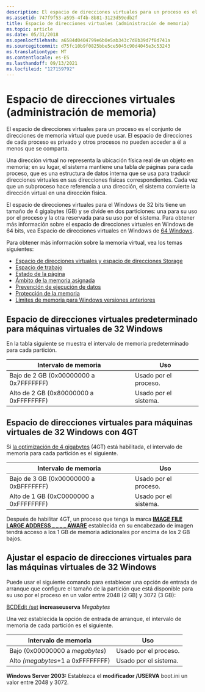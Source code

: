 ```yaml
---
description: El espacio de direcciones virtuales para un proceso es el conjunto de direcciones de memoria virtual que puede usar. El espacio de direcciones de cada proceso es privado y otros procesos no pueden acceder a él a menos que se comparta.
ms.assetid: 747f9f53-a595-4f4b-8b81-3123d59edb2f
title: Espacio de direcciones virtuales (administración de memoria)
ms.topic: article
ms.date: 05/31/2018
ms.openlocfilehash: a6584d0404799e6b0e5ab343c7d8b39d7f8d741a
ms.sourcegitcommit: d75fc10b9f0825bbe5ce5045c90d4045e3c53243
ms.translationtype: MT
ms.contentlocale: es-ES
ms.lasthandoff: 09/13/2021
ms.locfileid: "127159792"
---
```

# <a name="virtual-address-space-memory-management"></a>Espacio de direcciones virtuales (administración de memoria)

El espacio de direcciones virtuales para un proceso es el conjunto de direcciones de memoria virtual que puede usar. El espacio de direcciones de cada proceso es privado y otros procesos no pueden acceder a él a menos que se comparta.

Una dirección virtual no representa la ubicación física real de un objeto en memoria; en su lugar, el sistema mantiene una tabla *de* páginas para cada proceso, que es una estructura de datos interna que se usa para traducir direcciones virtuales en sus direcciones físicas correspondientes. Cada vez que un subproceso hace referencia a una dirección, el sistema convierte la dirección virtual en una dirección física.

El espacio de direcciones virtuales para el Windows de 32 bits tiene un tamaño de 4 gigabytes (GB) y se divide en dos particiones: una para su uso por el proceso y la otra reservada para su uso por el sistema. Para obtener más información sobre el espacio de direcciones virtuales en Windows de 64 bits, vea Espacio de direcciones virtuales en Windows de [64 Windows](../winprog64/virtual-address-space.md).

Para obtener más información sobre la memoria virtual, vea los temas siguientes:

-   [Espacio de direcciones virtuales y espacio de direcciones Storage](virtual-address-space-and-physical-storage.md)
-   [Espacio de trabajo](working-set.md)
-   [Estado de la página](page-state.md)
-   [Ámbito de la memoria asignada](scope-of-allocated-memory.md)
-   [Prevención de ejecución de datos](data-execution-prevention.md)
-   [Protección de la memoria](memory-protection.md)
-   [Límites de memoria para Windows versiones anteriores](memory-limits-for-windows-releases.md)

## <a name="default-virtual-address-space-for-32-bit-windows"></a>Espacio de direcciones virtuales predeterminado para máquinas virtuales de 32 Windows

En la tabla siguiente se muestra el intervalo de memoria predeterminado para cada partición.



| Intervalo de memoria                             | Uso                |
|------------------------------------------|----------------------|
| Bajo de 2 GB (0x00000000 a 0x7FFFFFFF)  | Usado por el proceso. |
| Alto de 2 GB (0x80000000 a 0xFFFFFFFF) | Usado por el sistema.  |



 

## <a name="virtual-address-space-for-32-bit-windows-with-4gt"></a>Espacio de direcciones virtuales para máquinas virtuales de 32 Windows con 4GT

Si [la optimización de 4 gigabytes](4-gigabyte-tuning.md) (4GT) está habilitada, el intervalo de memoria para cada partición es el siguiente.



| Intervalo de memoria                             | Uso                |
|------------------------------------------|----------------------|
| Bajo de 3 GB (0x00000000 a 0xBFFFFFFF)  | Usado por el proceso. |
| Alto de 1 GB (0xC0000000 a 0xFFFFFFFF) | Usado por el sistema.  |



 

Después de habilitar 4GT, un proceso que tenga la marca [**IMAGE FILE LARGE ADDRESS \_ \_ \_ \_ AWARE**](/windows/win32/api/dbghelp/ns-dbghelp-loaded_image) establecida en su encabezado de imagen tendrá acceso a los 1 GB de memoria adicionales por encima de los 2 GB bajos.

## <a name="adjusting-the-virtual-address-space-for-32-bit-windows"></a>Ajustar el espacio de direcciones virtuales para las máquinas virtuales de 32 Windows

Puede usar el siguiente comando para establecer una opción de entrada de arranque que configure el tamaño de la partición que está disponible para su uso por el proceso en un valor entre 2048 (2 GB) y 3072 (3 GB):

[BCDEdit /set](/windows-hardware/drivers/devtest/bcdedit--set) **increaseuserva** *Megabytes*

Una vez establecida la opción de entrada de arranque, el intervalo de memoria de cada partición es el siguiente.



| Intervalo de memoria                            | Uso                |
|-----------------------------------------|----------------------|
| Bajo (0x00000000 a *megabytes*)    | Usado por el proceso. |
| Alto *(megabytes*+1 a 0xFFFFFFFF) | Usado por el sistema.  |



 

**Windows Server 2003:** Establezca el **modificador /USERVA** boot.ini un valor entre 2048 y 3072.

 

 
